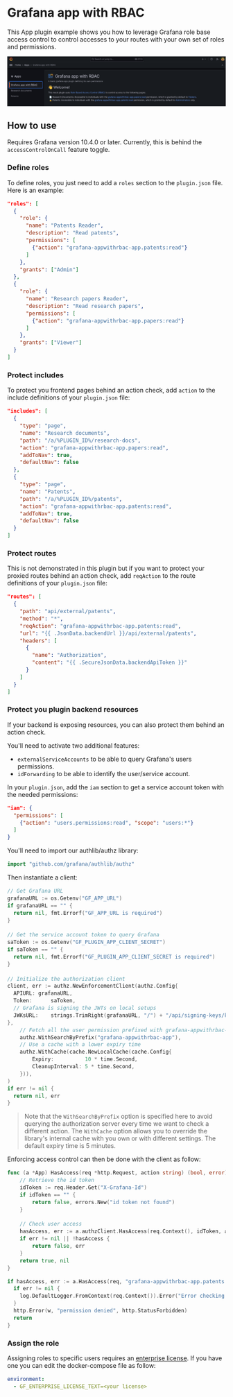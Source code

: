 # Grafana app with RBAC

This App plugin example shows you how to leverage Grafana role base access control to control accesses to your routes with your own set of roles and permissions.

![screenshot](./src/img/showcase.png)

## How to use

Requires Grafana version 10.4.0 or later. Currently, this is behind the `accessControlOnCall` feature toggle.

### Define roles

To define roles, you just need to add a `roles` section to the `plugin.json` file. Here is an example:

```json
"roles": [
  {
    "role": {
      "name": "Patents Reader",
      "description": "Read patents",
      "permissions": [
        {"action": "grafana-appwithrbac-app.patents:read"}
      ]
    },
    "grants": ["Admin"]
  },
  {
    "role": {
      "name": "Research papers Reader",
      "description": "Read research papers",
      "permissions": [
        {"action": "grafana-appwithrbac-app.papers:read"}
      ]
    },
    "grants": ["Viewer"]
  }
]
```

### Protect includes

To protect you frontend pages behind an action check, add `action` to the include definitions of your `plugin.json` file:

```json
"includes": [
  {
    "type": "page",
    "name": "Research documents",
    "path": "/a/%PLUGIN_ID%/research-docs",
    "action": "grafana-appwithrbac-app.papers:read",
    "addToNav": true,
    "defaultNav": false
  },
  {
    "type": "page",
    "name": "Patents",
    "path": "/a/%PLUGIN_ID%/patents",
    "action": "grafana-appwithrbac-app.patents:read",
    "addToNav": true,
    "defaultNav": false
  }
]
```

### Protect routes

This is not demonstrated in this plugin but if you want to protect your proxied routes behind an action check, add `reqAction` to the route definitions of your `plugin.json` file:

```json
"routes": [
  {
    "path": "api/external/patents",
    "method": "*",
    "reqAction": "grafana-appwithrbac-app.patents:read",
    "url": "{{ .JsonData.backendUrl }}/api/external/patents",
    "headers": [
      {
        "name": "Authorization",
        "content": "{{ .SecureJsonData.backendApiToken }}"
      }
    ]
  }
]
```

### Protect you plugin backend resources

If your backend is exposing resources, you can also protect them behind an action check.

You'll need to activate two additional features:

- `externalServiceAccounts` to be able to query Grafana's users permissions.
- `idForwarding` to be able to identify the user/service account.

In your `plugin.json`, add the `iam` section to get a service account token with the needed permissions:

```json
"iam": {
  "permissions": [
    {"action": "users.permissions:read", "scope": "users:*"}
  ]
}
```

You'll need to import our authlib/authz library:

```go
import "github.com/grafana/authlib/authz"
```

Then instantiate a client:

```go
// Get Grafana URL
grafanaURL := os.Getenv("GF_APP_URL")
if grafanaURL == "" {
  return nil, fmt.Errorf("GF_APP_URL is required")
}

// Get the service account token to query Grafana
saToken := os.Getenv("GF_PLUGIN_APP_CLIENT_SECRET")
if saToken == "" {
  return nil, fmt.Errorf("GF_PLUGIN_APP_CLIENT_SECRET is required")
}

// Initialize the authorization client
client, err := authz.NewEnforcementClient(authz.Config{
  APIURL: grafanaURL,
  Token:      saToken,
  // Grafana is signing the JWTs on local setups
  JWKsURL:    strings.TrimRight(grafanaURL, "/") + "/api/signing-keys/keys",
}, 
	// Fetch all the user permission prefixed with grafana-appwithrbac-app
	authz.WithSearchByPrefix("grafana-appwithrbac-app"),
	// Use a cache with a lower expiry time
	authz.WithCache(cache.NewLocalCache(cache.Config{
		Expiry:          10 * time.Second,
		CleanupInterval: 5 * time.Second,
	})),
)
if err != nil {
  return nil, err
}
```

> Note that the `WithSearchByPrefix` option is specified here to avoid querying the authorization server every time we want to check a different action.
> The `WithCache` option allows you to override the library's internal cache with you own or with different settings. The default expiry time is 5 minutes.

Enforcing access control can then be done with the client as follow:

```go
func (a *App) HasAccess(req *http.Request, action string) (bool, error) {
	// Retrieve the id token
	idToken := req.Header.Get("X-Grafana-Id")
	if idToken == "" {
		return false, errors.New("id token not found")
	}
  
	// Check user access
	hasAccess, err := a.authzClient.HasAccess(req.Context(), idToken, action)
	if err != nil || !hasAccess {
		return false, err
	}
	return true, nil
}
```

```go
if hasAccess, err := a.HasAccess(req, "grafana-appwithrbac-app.patents:read"); err != nil || !hasAccess {
  if err != nil {
    log.DefaultLogger.FromContext(req.Context()).Error("Error checking access", "error", err)
  }
  http.Error(w, "permission denied", http.StatusForbidden)
  return
}
```

### Assign the role

Assigning roles to specific users requires an [enterprise license](https://grafana.com/docs/grafana/latest/administration/roles-and-permissions/access-control/#role-based-access-control-rbac).
If you have one you can edit the docker-compose file as follow:

```yaml
environment:
  - GF_ENTERPRISE_LICENSE_TEXT=<your license>
```

